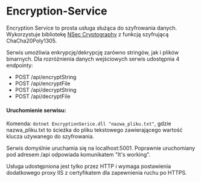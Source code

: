 # Encryption-Service

Encryption Service to prosta usługa służąca do szyfrowania danych. Wykorzystuje bibliotekę [NSec Cryptography](https://nsec.rocks/) z funkcją szyfrującą ChaCha20Poly1305.

Serwis umożliwia enkrypcję/dekrypcję zarówno stringów, jak i plików binarnych. Dla rozróżnienia danych wejściowych serwis udostępnia 4 endpointy:

- POST /api/encryptString
- POST /api/encryptFile
- POST /api/decryptString
- POST /api/decryptFile


#### Uruchomienie serwisu:

Komenda: ```dotnet EncryptionSerice.dll "nazwa_pliku.txt"```, gdzie nazwa_pliku.txt to ścieżka do pliku tekstowego zawierającego wartość klucza używanego do szyfrowania.

Serwis domyślnie uruchamia się na localhost:5001. Poprawnie uruchomiany pod adresem /api odpowiada komunikatem "It's working".


Usługa udostępniona jest tylko przez HTTP i wymaga postawienia dodatkowego proxy IIS z certyfikatem dla zapewnienia ruchu po HTTPS.
